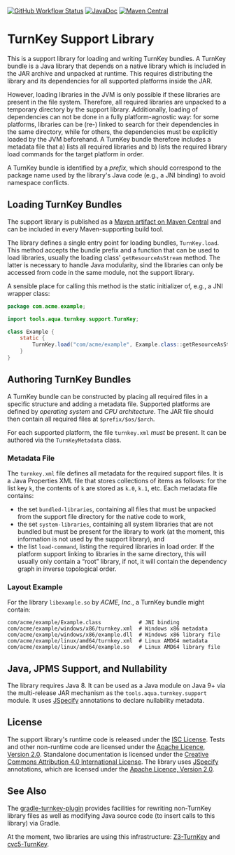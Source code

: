 <!--
   SPDX-License-Identifier: CC-BY-4.0

   Copyright 2019-2024 The TurnKey Authors

   This work is licensed under the Creative Commons Attribution 4.0
   International License.

   You should have received a copy of the license along with this
   work. If not, see <https://creativecommons.org/licenses/by/4.0/>.
-->

[![GitHub Workflow Status](https://img.shields.io/github/actions/workflow/status/tudo-aqua/turnkey-support/ci.yml?logo=githubactions&logoColor=white)](https://github.com/tudo-aqua/turnkey-support/actions)
[![JavaDoc](https://javadoc.io/badge2/tools.aqua/turnkey-support/javadoc.svg)](https://javadoc.io/doc/tools.aqua/turnkey-support)
[![Maven Central](https://img.shields.io/maven-central/v/tools.aqua/turnkey-support?logo=apache-maven)](https://search.maven.org/artifact/tools.aqua/turnkey-support)

# TurnKey Support Library

This is a support library for loading and writing TurnKey bundles. A TurnKey bundle is a Java
library that depends on a native library which is included in the JAR archive and unpacked at
runtime. This requires distributing the library and its dependencies for all supported platforms
inside the JAR.

However, loading libraries in the JVM is only possible if these libraries are present in the file
system. Therefore, all required libraries are unpacked to a temporary directory by the support
library. Additionally, loading of dependencies can not be done in a fully platform-agnostic way: for
some platforms, libraries can be (re-) linked to search for their dependencies in the same
directory, while for others, the dependencies must be explicitly loaded by the JVM beforehand. A
TurnKey bundle therefore includes a metadata file that a) lists all required libraries and b) lists
the required library load commands for the target platform in order.

A TurnKey bundle is identified by a _prefix_, which should correspond to the package name used by
the library's Java code (e.g., a JNI binding) to avoid namespace conflicts.

## Loading TurnKey Bundles

The support library is published as a
[Maven artifact on Maven Central](https://central.sonatype.com/artifact/tools.aqua/turnkey-support)
and can be included in every Maven-supporting build tool.

The library defines a single entry point for loading bundles, `TurnKey.load`. This method accepts
the bundle prefix and a function that can be used to load libraries, usually the loading class'
`getResourceAsStream` method. The latter is necessary to handle Java modularity, sind the libraries
can only be accessed from code in the same module, not the support library.

A sensible place for calling this method is the static initializer of, e.g., a JNI wrapper class:

```java
package com.acme.example;

import tools.aqua.turnkey.support.TurnKey;

class Example {
    static {
        TurnKey.load("com/acme/example", Example.class::getResourceAsStream);
    }
}

```

## Authoring TurnKey Bundles

A TurnKey bundle can be constructed by placing all required files in a specific structure and adding
a metadata file. Supported platforms are defined by _operating system_ and _CPU architecture_. The
JAR file should then contain all required files at `$prefix/$os/$arch`.

For each supported platform, the file `turnkey.xml` _must_ be present. It can be authored via the
`TurnKeyMetadata` class.

### Metadata File

The `turnkey.xml` file defines all metadata for the required support files. It is a Java Properties
XML file that stores collections of items as follows: for the list key `k`, the contents of `k` are
stored as `k.0`, `k.1`, etc. Each metadata file contains:

- the set `bundled-libraries`, containing all files that must be unpacked from the support file
  directory for the native code to work,
- the set `system-libraries`, containing all system libraries that are not bundled but must be
  present for the library to work (at the moment, this information is not used by the support
  library), and
- the list `load-command`, listing the required libraries in load order. If the platform support
  linking to libraries in the same directory, this will usually only contain a “root” library, if
  not, it will contain the dependency graph in inverse topological order.

### Layout Example

For the library `libexample.so` by _ACME, Inc._, a TurnKey bundle might contain:

```text
com/acme/example/Example.class            # JNI binding
com/acme/example/windows/x86/turnkey.xml  # Windows x86 metadata
com/acme/example/windows/x86/example.dll  # Windows x86 library file
com/acme/example/linux/amd64/turnkey.xml  # Linux AMD64 metadata
com/acme/example/linux/amd64/example.so   # Linux AMD64 library file
```

## Java, JPMS Support, and Nullability

The library requires Java 8. It can be used as a Java module on Java 9+ via the multi-release JAR
mechanism as the `tools.aqua.turnkey.support` module. It uses [JSpecify](https://jspecify.dev/)
annotations to declare nullability metadata.

## License

The support library's runtime code is released under the
[ISC License]("https://opensource.org/licenses/ISC"). Tests and other non-runtime code are licensed
under the [Apache Licence, Version 2.0](https://www.apache.org/licenses/LICENSE-2.0). Standalone
documentation is licensed under the
[Creative Commons Attribution 4.0 International License](https://creativecommons.org/licenses/by/4.0/).
The library uses [JSpecify](https://jspecify.dev/) annotations, which are licensed under the
[Apache Licence, Version 2.0](https://www.apache.org/licenses/LICENSE-2.0).

## See Also

The [gradle-turnkey-plugin](https://github.com/tudo-aqua/gradle-turnkey-plugin) provides facilities
for rewriting non-TurnKey library files as well as modifying Java source code (to insert calls to
this library) via Gradle.

At the moment, two libraries are using this infrastructure:
[Z3-TurnKey](https://github.com/tudo-aqua/z3-turnkey) and
[cvc5-TurnKey](https://github.com/tudo-aqua/cvc5-turnkey).
